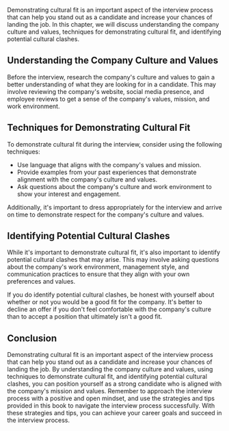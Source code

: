 
Demonstrating cultural fit is an important aspect of the interview process that can help you stand out as a candidate and increase your chances of landing the job. In this chapter, we will discuss understanding the company culture and values, techniques for demonstrating cultural fit, and identifying potential cultural clashes.

Understanding the Company Culture and Values
--------------------------------------------

Before the interview, research the company's culture and values to gain a better understanding of what they are looking for in a candidate. This may involve reviewing the company's website, social media presence, and employee reviews to get a sense of the company's values, mission, and work environment.

Techniques for Demonstrating Cultural Fit
-----------------------------------------

To demonstrate cultural fit during the interview, consider using the following techniques:

* Use language that aligns with the company's values and mission.
* Provide examples from your past experiences that demonstrate alignment with the company's culture and values.
* Ask questions about the company's culture and work environment to show your interest and engagement.

Additionally, it's important to dress appropriately for the interview and arrive on time to demonstrate respect for the company's culture and values.

Identifying Potential Cultural Clashes
--------------------------------------

While it's important to demonstrate cultural fit, it's also important to identify potential cultural clashes that may arise. This may involve asking questions about the company's work environment, management style, and communication practices to ensure that they align with your own preferences and values.

If you do identify potential cultural clashes, be honest with yourself about whether or not you would be a good fit for the company. It's better to decline an offer if you don't feel comfortable with the company's culture than to accept a position that ultimately isn't a good fit.

Conclusion
----------

Demonstrating cultural fit is an important aspect of the interview process that can help you stand out as a candidate and increase your chances of landing the job. By understanding the company culture and values, using techniques to demonstrate cultural fit, and identifying potential cultural clashes, you can position yourself as a strong candidate who is aligned with the company's mission and values. Remember to approach the interview process with a positive and open mindset, and use the strategies and tips provided in this book to navigate the interview process successfully. With these strategies and tips, you can achieve your career goals and succeed in the interview process.
